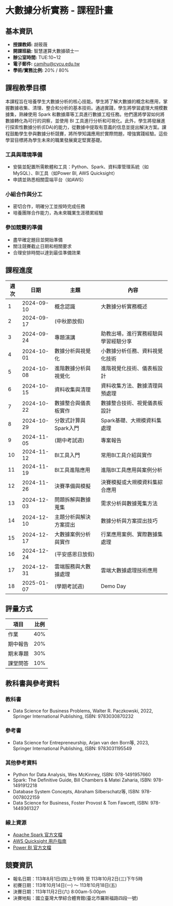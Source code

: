 # 大數據分析實務 - 課程計畫

## 基本資訊

- **授課教師:** 胡筱薇
- **開課班級:** 智慧運算大數據碩士一
- **辦公室時間:** TUE:10~12
- **電子郵件:** camihu@cycu.edu.tw
- **學術/實務比例:** 20% / 80%

## 課程教學目標

本課程旨在培養學生大數據分析的核心技能。學生將了解大數據的概念和應用，掌握數據收集、清理、整合和分析的基本技術。通過實踐，學生將學習處理大規模數據集，熟練使用 Spark 和數據庫等工具進行數據工程任務。他們還將學習如何將數據轉化為可行的洞察，並使用 BI 工具進行分析和可視化。此外，學生將發展進行探索性數據分析(EDA)的能力，從數據中提取有意義的信息並提出解決方案。課程鼓勵學生參與數據分析競賽，將所學知識應用於實際問題，增強實踐經驗。這些學習目標將為學生未來的職業發展奠定堅實基礎。

### 工具與環境準備
- 安裝並配置所需軟體和工具：Python、Spark、資料庫管理系統（如MySQL）、BI工具（如Power BI, AWS Quicksight）
- 申請並熟悉相關雲端平台（如AWS）

### 小組合作與分工
- 密切合作，明確分工並按時完成任務
- 培養團隊合作能力，為未來職業生涯積累經驗

### 參加競賽的準備
- 盡早確定題目並開始準備
- 關注競賽截止日期和相關要求
- 合理安排時間以達到最佳準備效果

## 課程進度

| 週次 | 日期 | 主題 | 內容 |
|------|------|------|------|
| 1 | 2024-09-10 | 概念認識 | 大數據分析實務概述 |
| 2 | 2024-09-17 | (中秋節放假) | |
| 3 | 2024-09-24 | 專題演講 | 助教出場，進行實務經驗與學習經驗分享 |
| 4 | 2024-10-01 | 數據分析與視覺化 | 小數據分析任務、資料視覺化技術 |
| 5 | 2024-10-08 | 進階數據分析與視覺化 | 進階視覺化技術、儀表板設計 |
| 6 | 2024-10-15 | 資料收集與清理 | 資料收集方法、數據清理與預處理 |
| 7 | 2024-10-22 | 數據整合與儀表板實作 | 數據整合技術、視覺儀表板設計 |
| 8 | 2024-10-29 | 分散式計算與Spark入門 | Spark基礎、大規模資料集處理 |
| 9 | 2024-11-05 | (期中考試週) | 專案報告 |
| 10 | 2024-11-12 | BI工具入門 | 常用BI工具介紹與實作 |
| 11 | 2024-11-19 | BI工具進階應用 | 進階BI工具應用與案例分析 |
| 12 | 2024-11-26 | 決賽準備與模擬 | 決賽模擬或大規模資料集綜合應用 |
| 13 | 2024-12-03 | 問題拆解與數據蒐集 | 需求分析與數據蒐集方法 |
| 14 | 2024-12-10 | 主題分析與解決方案提出 | 數據分析與方案提出技巧 |
| 15 | 2024-12-17 | 大數據案例分析與實作 | 行業應用案例、實際數據集處理 |
| 16 | 2024-12-24 | (平安感恩日放假) | |
| 17 | 2024-12-31 | 雲端服務與大數據處理 | 雲端大數據處理技術應用 |
| 18 | 2025-01-07 | (學期考試週) | Demo Day |

## 評量方式

| 項目 | 比例 |
|------|------|
| 作業 | 40% |
| 期中報告 | 20% |
| 期末專題 | 30% |
| 課堂問答 | 10% |

## 教科書與參考資料

### 教科書
- Data Science for Business Problems, Walter R. Paczkowski, 2022, Springer International Publishing, ISBN: 9783030870232

### 參考書
- Data Science for Entrepreneurship, Arjan van den Born等, 2023, Springer International Publishing, ISBN: 9783031195549

### 其他參考資料
- Python for Data Analysis, Wes McKinney, ISBN: 978-1491957660
- Spark: The Definitive Guide, Bill Chambers & Matei Zaharia, ISBN: 978-1491912218
- Database System Concepts, Abraham Silberschatz等, ISBN: 978-0078022159
- Data Science for Business, Foster Provost & Tom Fawcett, ISBN: 978-1449361327

### 線上資源
- [Apache Spark 官方文檔](https://spark.apache.org/documentation.html)
- [AWS Quicksight 用戶指南](https://docs.aws.amazon.com/quicksight/)
- [Power BI 官方文檔](https://docs.microsoft.com/en-us/power-bi/)

## 競賽資訊

- 報名日期：113年8月1日(四)上午9時 至 113年10月2日(三)下午5時
- 初賽日期：113年10月14日(一) ～ 113年10月18日(五)
- 決賽日期：113年11月2日(六) 8:00am-5:00pm
- 決賽地點：國立臺灣大學綜合體育館(臺北市羅斯福路四段一號)
